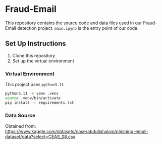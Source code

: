 # Fraud-Email

This repository contains the source code and data files used in our Fraud-Email detection project. `main.ipynb` is the entry point of our code.

## Set Up Instructions

1. Clone this repository
2. Set up the virtual environment

### Virtual Environment

This project uses `python3.11`

```bash
python3.11 -m venv .venv
source .venv/bin/activate
pip install -r requirements.txt
```

### Data Source

Obtained from: <https://www.kaggle.com/datasets/naserabdullahalam/phishing-email-dataset/data?select=CEAS_08.csv>
